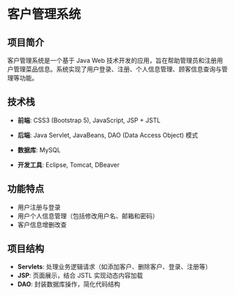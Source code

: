 # 客户管理系统

## 项目简介
客户管理系统是一个基于 Java Web 技术开发的应用，旨在帮助管理员和注册用户管理菜品信息。系统实现了用户登录、注册、个人信息管理、顾客信息查询与管理等功能。

## 技术栈
- **前端**: CSS3 (Bootstrap 5), JavaScript, JSP + JSTL

- **后端**: Java Servlet, JavaBeans, DAO (Data Access Object) 模式
  
- **数据库**: MySQL
  
- **开发工具**: Eclipse, Tomcat, DBeaver

## 功能特点
- 用户注册与登录
- 用户个人信息管理（包括修改用户名、邮箱和密码）
- 客户信息增删改查

## 项目结构
- **Servlets**: 处理业务逻辑请求（如添加客户、删除客户、登录、注册等）
- **JSP**: 页面展示，结合 JSTL 实现动态内容加载
- **DAO**: 封装数据库操作，简化代码结构
